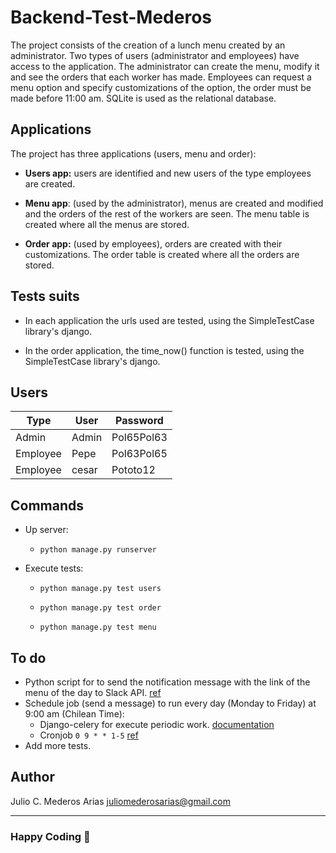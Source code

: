 # Backend-Test-Mederos



The project consists of the creation of a lunch menu created by an administrator. Two types of users (administrator and employees) have access to the application. The administrator can create the menu, modify it and see the orders that each worker has made. Employees can request a menu option and specify customizations of the option, the order must be made before 11:00 am. SQLite is used as the relational database.



## Applications

The project has three applications (users, menu and order):


* **Users app:** users are identified and new users of the type employees are created.

* **Menu app**: (used by the administrator), menus are created and modified and the orders of the rest of the workers are seen. The menu table is created where all the menus are stored.

* **Order app:** (used by employees), orders are created with their customizations. The order table is created where all the orders are stored.


## Tests suits


* In each application the urls used are tested, using the SimpleTestCase library's django.

* In the order application, the time_now() function is tested, using the SimpleTestCase library's django.



## Users


| Type     | User  | Password   |
|----------|-------|------------|
| Admin    | Admin | Pol65Pol63 |
| Employee | Pepe  | Pol63Pol65 |
| Employee | cesar | Pototo12   |	



## Commands


* Up server:


	* `python manage.py runserver`


* Execute tests:


	*  `python manage.py test users`
 

	*  `python manage.py test order`
 
	*  `python manage.py test menu`

## To do

* Python script for to send the notification message with the link of the menu of the day to Slack API. [ref](https://api.slack.com/messaging/sending#composing)
* Schedule job (send a message) to run every day (Monday to Friday) at 9:00 am (Chilean Time):
	* Django-celery for execute periodic work. [documentation](https://docs.celeryproject.org/en/latest/faq.html#what-kinds-of-things-should-i-use-celery-for)
	* Cronjob `0 9 * * 1-5` [ref](https://crontab.guru/#0_9_*_*_1-5)
* Add more tests.

## Author

Julio C. Mederos Arias [juliomederosarias@gmail.com](mailto:juliomederosarias@gmail.com)

---
### Happy Coding 🎉

